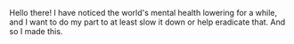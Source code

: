 Hello there! I have noticed the world's mental health lowering for a while, and I want to do my part to at least slow it down or help eradicate that. And so I made this.
